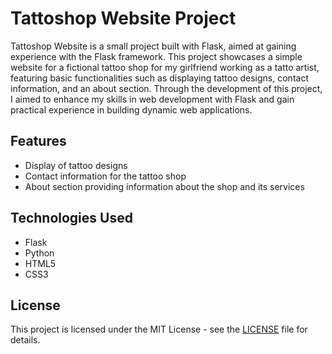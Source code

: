 # Tattoshop Website Project

Tattoshop Website is a small project built with Flask, aimed at gaining experience with the Flask framework. This project showcases a simple website for a fictional tattoo shop for my girlfriend working as a tatto artist, featuring basic functionalities such as displaying tattoo designs, contact information, and an about section. Through the development of this project, I aimed to enhance my skills in web development with Flask and gain practical experience in building dynamic web applications.

## Features

- Display of tattoo designs
- Contact information for the tattoo shop
- About section providing information about the shop and its services

## Technologies Used

- Flask
- Python
- HTML5
- CSS3

## License

This project is licensed under the MIT License - see the [LICENSE](LICENSE) file for details.


